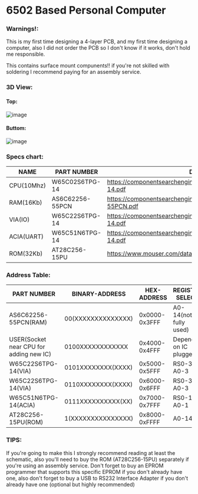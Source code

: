 # 6502 Based Personal Computer
### Warnings!:
This is my first time designing a 4-layer PCB, and my first time designing a computer,
also I did not order the PCB so I don't know if it works, don't hold me responsible.

This contains surface mount compunents!! if you're not skilled with soldering I recommend paying for an assembly service.
### 3D View:
#### Top:
![image](https://github.com/ChromiumOS-Guy/6502PC/assets/57168079/5d7afb78-80ee-49bc-b181-38e8a260d32d)
#### Buttom:
![image](https://github.com/ChromiumOS-Guy/6502PC/assets/57168079/cc954a61-e98a-4b84-ae67-ba8786aa9903)
### Specs chart:
NAME | PART NUMBER | Datasheet
------------- | ------------- | -------------
CPU(10Mhz) | W65C02S6TPG-14 | https://componentsearchengine.com/Datasheets/1/W65C02S6TPG-14.pdf
RAM(16Kb) | AS6C62256-55PCN | https://componentsearchengine.com/Datasheets/1/AS6C62256-55PCN.pdf
VIA(IO) | W65C22S6TPG-14 | https://componentsearchengine.com/Datasheets/1/W65C22S6TPG-14.pdf
ACIA(UART) | W65C51N6TPG-14 | https://componentsearchengine.com/Datasheets/1/W65C51N6TPG-14.pdf
ROM(32Kb) | AT28C256-15PU | https://www.mouser.com/datasheet/2/268/doc0006-1108095.pdf
### Address Table:
PART NUMBER | BINARY-ADDRESS | HEX-ADDRESS | REGISTER SELECT
------------- | ------------- | ------------- | -------------
AS6C62256-55PCN(RAM) | 00(XXXXXXXXXXXXXX) | 0x0000-0x3FFF | A0-14(not fully used)
USER(Socket near CPU for adding new IC) | 0100XXXXXXXXXXXX | 0x4000-0x4FFF | Depends on IC plugged.
W65C22S6TPG-14(VIA) | 0101XXXXXXXX(XXXX) | 0x5000-0x5FFF | RS0-3 = A0-3
W65C22S6TPG-14(VIA) | 0110XXXXXXXX(XXXX) | 0x6000-0x6FFF | RS0-3 = A0-3
W65C51N6TPG-14(ACIA) | 0111XXXXXXXXXX(XX) | 0x7000-0x7FFF | RS0-1 = A0-1
AT28C256-15PU(ROM) | 1(XXXXXXXXXXXXXXX) | 0x8000-0xFFFF | A0-14
### TIPS:
If you're going to make this I strongly recommend reading at least the schematic,
also you'll need to buy the ROM (AT28C256-15PU) separately if you're using an assembly service.
Don't forget to buy an EPROM programmer that supports this specific EPROM if you don't already have one,
also don't forget to buy a USB to RS232 Interface Adapter if you don't already have one (optional but highly recommended)
